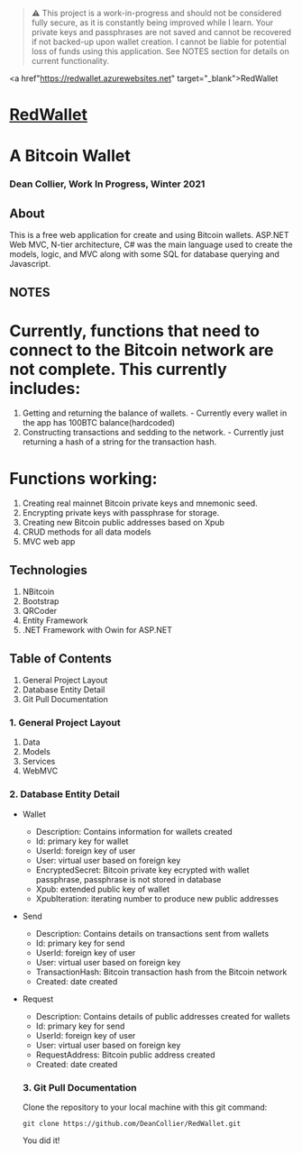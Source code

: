> :warning: This project is a work-in-progress and should not be considered fully secure, as it is constantly being improved while I learn. Your private keys and passphrases are not saved and cannot be recovered if not backed-up upon wallet creation. I cannot be liable for potential loss of funds using this application. See NOTES section for details on current functionality.  

<a href"https://redwallet.azurewebsites.net" target="_blank">RedWallet</a>

# [RedWallet](https://redwallet.azurewebsites.net) 
# A Bitcoin Wallet
### Dean Collier, Work In Progress, Winter 2021
 
## About
This is a free web application for create and using Bitcoin wallets.
ASP.NET Web MVC, N-tier architecture, C# was the main language used to create the models, logic, and MVC along with some SQL for database querying and Javascript. 

## NOTES
# Currently, functions that need to connect to the Bitcoin network are not complete. This currently includes:
1. Getting and returning the balance of wallets. - Currently every wallet in the app has 100BTC balance(hardcoded)
2. Constructing transactions and sedding to the network. - Currently just returning a hash of a string for the transaction hash.

# Functions working:
1. Creating real mainnet Bitcoin private keys and mnemonic seed.
2. Encrypting private keys with passphrase for storage.
4. Creating new Bitcoin public addresses based on Xpub
4. CRUD methods for all data models
5. MVC web app

## Technologies
1. NBitcoin 
2. Bootstrap
3. QRCoder
4. Entity Framework
5. .NET Framework with Owin for ASP.NET

## Table of Contents
1. General Project Layout
2. Database Entity Detail
3. Git Pull Documentation
 
### 1. General Project Layout
1. Data
2. Models
3. Services
4. WebMVC 
 
### 2. Database Entity Detail
- Wallet
  - Description: Contains information for wallets created
  - Id: primary key for wallet
  - UserId: foreign key of user
  - User: virtual user based on foreign key
  - EncryptedSecret: Bitcoin private key ecrypted with wallet passphrase, passphrase is not stored in database
  - Xpub: extended public key of wallet
  - XpubIteration: iterating number to produce new public addresses
 
- Send
  - Description: Contains details on transactions sent from wallets
  - Id: primary key for send
  - UserId: foreign key of user
  - User: virtual user based on foreign key
  - TransactionHash: Bitcoin transaction hash from the Bitcoin network
  - Created: date created
 
- Request
  - Description: Contains details of public addresses created for wallets
  - Id: primary key for send
  - UserId: foreign key of user
  - User: virtual user based on foreign key
  - RequestAddress: Bitcoin public address created
  - Created: date created
 
  ### 3. Git Pull Documentation
  Clone the repository to your local machine with this git command:
  ```
  git clone https://github.com/DeanCollier/RedWallet.git
  ```
  You did it!
 
